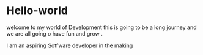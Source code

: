 # Hello-world
welcome to my world of Development  this is going to be a long journey and we are all going o have fun and grow .

I am an aspiring Sotfware developer in the making 

